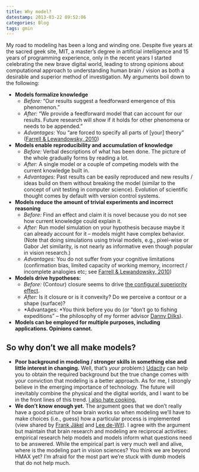 ```yaml
---
title: Why model?
datestamp: 2013-03-22 09:52:06
categories: Blog
tags: gmin
---
```


My road to modeling has been a long and winding one. Despite five years at the sacred geek site, MIT, a master’s degree in artificial intelligence and 15 years of programming experience, only in the recent years I started celebrating the new brave digital world, leading to strong opinions about computational approach to understanding human brain / vision as both a desirable and superior method of investigation. My arguments boil down to the following:

-   **Models formalize knowledge**
    -   *Before:* “Our results suggest a feedforward emergence of this phenomenon.”
    -   *After:* “We provide a feedforward model that can account for our results. Future research will show if it holds for other phenomena or needs to be appended.”
    -   *Advantages:* You “are forced to specify all parts of [your] theory” ([Farrell & Lewandowsky, 2010](http://dx.doi.org/10.1177/0963721410386677))
-   **Models enable reproducibility **and accumulation of knowledge****
    -   *Before:* Verbal descriptions of what has been done. The picture of the whole gradually forms by reading a lot.
    -   *After:* A single model or a couple of competing models with the current knowledge built in.
    -   *Advantages:* Past results can be easily reproduced and new results / ideas build on them without breaking the model (similar to the concept of unit testing in computer science). Evolution of scientific thought comes by default with version control systems.
-   **Models reduce the amount of trivial experiments and incorrect reasoning**
    -   *Before:* Find an effect and claim it is novel because you do not see how current knowledge could explain it.
    -   *After:* Run model simulation on your hypothesis because maybe it can already account for it – models might have complex behavior. (Note that doing simulations using trivial models, e.g., pixel-wise or Gabor Jet similarity, is not nearly as informative even though popular in vision research.)
    -   *Advantages:* You do not suffer from your cognitive limitations (confirmation bias, limited capacity of working memory, incorrect / incomplete analogies etc; see [Farrell & Lewandowsky, 2010](http://dx.doi.org/10.1177/0963721410386677))
-   **Models drive hypotheses:**
    -   *Before:* (Contour) closure seems to drive [the configural superiority effect](http://klab.lt/2011/09/20/confsup/ "Emergence of perceptual Gestalts in the human visual cortex: The case of the configural superiority effect").
    -   *After:* Is it closure or is it convexity? Do we perceive a contour or a shape (surface)?
    -   *Advantages: *You think before you do (or “don’t go to fishing expeditions” – the philosophy of my former advisor [Danny Dilks](http://www.psychology.emory.edu/cognition/dilks/index.html)).
-   **Models can be employed for multiple purposes, including applications. Opinions cannot.**

## So why don’t we all make models?

-   **Poor background in modeling / stronger skills in something else and little interest in changing.** Well, that’s *your* problem:) [Udacity](https://www.udacity.com/) can help you to obtain the required background but the true change comes with your conviction that modeling is a better approach. As for me, I strongly believe in the emerging importance of technology. The future will inevitably combine the physical and the digital worlds, and I want to be in the front lines of this trend. [I also hate cooking.](http://klab.lt/2012/10/06/just-why-are-machines-so-stupid/ "Just why are machines so stupid?")
-   **We don’t know enough yet.** The argument goes that we don’t really have a good picture of how brain works so when modeling we’ll have to make choices (i.e., guess) how a particular process is implemented (view shared by [Frank Jäkel](http://cogsci.uni-osnabrueck.de/en/lectures?mode=pubs&type=o3_staff&sid=6325) and [Lee de-Wit](https://perswww.kuleuven.be/~u0064325/)). I agree with the argument but maintain that brain research and modeling are reciprocal activities: empirical research help models and models inform what questions need to be answered. While the empirical part is very much well and alive, where is the modeling part in vision sciences? You think we are beyond HMAX yet? I’m afraid for the most part we’re stuck with dumb models that do not help much.
